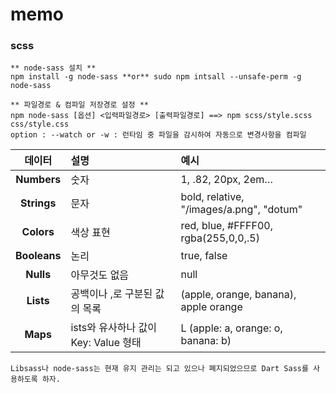 # memo

### scss

``` 
** node-sass 설치 **
npm install -g node-sass **or** sudo npm intsall --unsafe-perm -g node-sass   
```
```
** 파일경로 & 컴파일 저장경로 설정 **
npm node-sass [옵션] <입력파일경로> [출력파일경로] ==> npm scss/style.scss css/style.css
option : --watch or -w : 런타임 중 파일을 감시하여 자동으로 변경사항을 컴파일
```
|  데이터  |  설명  |  예시  |
|:------:|:------|:------|
|  __Numbers__  |  숫자  |  1, .82, 20px, 2em…  |
|  __Strings__  |  문자  |  bold, relative, "/images/a.png", "dotum"  |
|  __Colors__  |  색상 표현  |  red, blue, #FFFF00, rgba(255,0,0,.5)  |
|  __Booleans__  |  논리  |  true, false  |
|  __Nulls__  |  아무것도 없음  |  null  |
|  __Lists__  |  공백이나 ,로 구분된 값의 목록  |  (apple, orange, banana), apple orange  |
|  __Maps__  |  ists와 유사하나 값이 Key: Value 형태  |  L	(apple: a, orange: o, banana: b)  |


```
Libsass나 node-sass는 현재 유지 관리는 되고 있으나 폐지되었으므로 Dart Sass를 사용하도록 하자.
```
